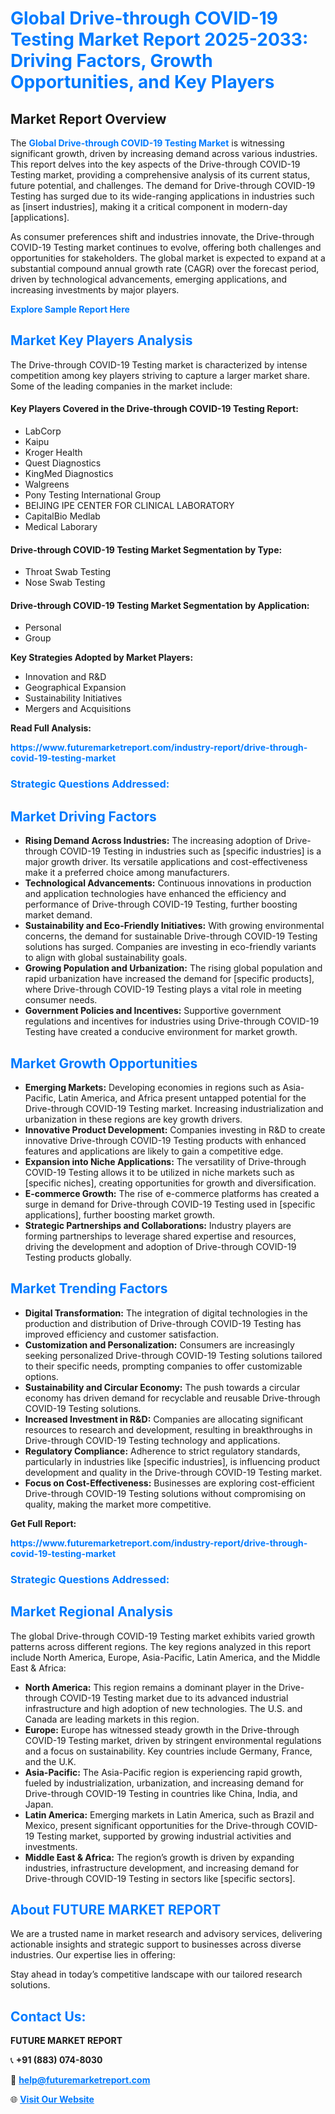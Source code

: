 <h1 style="color: #007BFF;">Global Drive-through COVID-19 Testing Market Report 2025-2033: Driving Factors, Growth Opportunities, and Key Players</h1>

<section id="overview">
<h2>Market Report Overview</h2>
<p>The <a href="https://www.futuremarketreport.com/industry-report/drive-through-covid-19-testing-market" style="color: #007BFF; text-decoration: none;"><strong>Global Drive-through COVID-19 Testing Market</strong></a> is witnessing significant growth, driven by increasing demand across various industries. This report delves into the key aspects of the Drive-through COVID-19 Testing market, providing a comprehensive analysis of its current status, future potential, and challenges. The demand for Drive-through COVID-19 Testing has surged due to its wide-ranging applications in industries such as [insert industries], making it a critical component in modern-day [applications].</p>
<p>As consumer preferences shift and industries innovate, the Drive-through COVID-19 Testing market continues to evolve, offering both challenges and opportunities for stakeholders. The global market is expected to expand at a substantial compound annual growth rate (CAGR) over the forecast period, driven by technological advancements, emerging applications, and increasing investments by major players.</p>
</section>

<section id="overview">
<p><a href="https://www.futuremarketreport.com/request-sample/reportId=78784" style="color: #007BFF; text-decoration: none;"><strong>Explore Sample Report Here</strong></a></p>
</section>

<section id="key-players">
<h2 style="color: #007BFF;">Market Key Players Analysis</h2>
<p>The Drive-through COVID-19 Testing market is characterized by intense competition among key players striving to capture a larger market share. Some of the leading companies in the market include:</p>
<h4>Key Players Covered in the Drive-through COVID-19 Testing Report:</h4>
<ul><li>LabCorp</li><li>Kaipu</li><li>Kroger Health</li><li>Quest Diagnostics</li><li>KingMed Diagnostics</li><li>Walgreens</li><li>Pony Testing International Group</li><li>BEIJING IPE CENTER FOR CLINICAL LABORATORY</li><li>CapitalBio Medlab</li><li>Medical Laborary</li></ul>
<h4>Drive-through COVID-19 Testing Market Segmentation by Type:</h4>
<ul><li>Throat Swab Testing</li><li>Nose Swab Testing</li></ul>

<h4>Drive-through COVID-19 Testing Market Segmentation by Application:</h4>
<ul><li>Personal</li><li>Group</li></ul>
<p><strong>Key Strategies Adopted by Market Players:</strong></p>
<ul>
<li>Innovation and R&D</li>
<li>Geographical Expansion</li>
<li>Sustainability Initiatives</li>
<li>Mergers and Acquisitions</li>
</ul>
</section>

<section>
<p><strong>Read Full Analysis: </strong></p><a href="https://www.futuremarketreport.com/industry-report/drive-through-covid-19-testing-market" style="color: #007BFF; text-decoration: none;"><strong>https://www.futuremarketreport.com/industry-report/drive-through-covid-19-testing-market</strong></a>
<h3 style="color: #007BFF;">Strategic Questions Addressed:</h3>
</section>

<section id="driving-factors">
<h2 style="color: #007BFF;">Market Driving Factors</h2>
<ul>
<li><strong>Rising Demand Across Industries:</strong> The increasing adoption of Drive-through COVID-19 Testing in industries such as [specific industries] is a major growth driver. Its versatile applications and cost-effectiveness make it a preferred choice among manufacturers.</li>
<li><strong>Technological Advancements:</strong> Continuous innovations in production and application technologies have enhanced the efficiency and performance of Drive-through COVID-19 Testing, further boosting market demand.</li>
<li><strong>Sustainability and Eco-Friendly Initiatives:</strong> With growing environmental concerns, the demand for sustainable Drive-through COVID-19 Testing solutions has surged. Companies are investing in eco-friendly variants to align with global sustainability goals.</li>
<li><strong>Growing Population and Urbanization:</strong> The rising global population and rapid urbanization have increased the demand for [specific products], where Drive-through COVID-19 Testing plays a vital role in meeting consumer needs.</li>
<li><strong>Government Policies and Incentives:</strong> Supportive government regulations and incentives for industries using Drive-through COVID-19 Testing have created a conducive environment for market growth.</li>
</ul>
</section>

<section id="growth-opportunities">
<h2 style="color: #007BFF;">Market Growth Opportunities</h2>
<ul>
<li><strong>Emerging Markets:</strong> Developing economies in regions such as Asia-Pacific, Latin America, and Africa present untapped potential for the Drive-through COVID-19 Testing market. Increasing industrialization and urbanization in these regions are key growth drivers.</li>
<li><strong>Innovative Product Development:</strong> Companies investing in R&D to create innovative Drive-through COVID-19 Testing products with enhanced features and applications are likely to gain a competitive edge.</li>
<li><strong>Expansion into Niche Applications:</strong> The versatility of Drive-through COVID-19 Testing allows it to be utilized in niche markets such as [specific niches], creating opportunities for growth and diversification.</li>
<li><strong>E-commerce Growth:</strong> The rise of e-commerce platforms has created a surge in demand for Drive-through COVID-19 Testing used in [specific applications], further boosting market growth.</li>
<li><strong>Strategic Partnerships and Collaborations:</strong> Industry players are forming partnerships to leverage shared expertise and resources, driving the development and adoption of Drive-through COVID-19 Testing products globally.</li>
</ul>
</section>

<section id="trending-factors">
<h2 style="color: #007BFF;">Market Trending Factors</h2>
<ul>
<li><strong>Digital Transformation:</strong> The integration of digital technologies in the production and distribution of Drive-through COVID-19 Testing has improved efficiency and customer satisfaction.</li>
<li><strong>Customization and Personalization:</strong> Consumers are increasingly seeking personalized Drive-through COVID-19 Testing solutions tailored to their specific needs, prompting companies to offer customizable options.</li>
<li><strong>Sustainability and Circular Economy:</strong> The push towards a circular economy has driven demand for recyclable and reusable Drive-through COVID-19 Testing solutions.</li>
<li><strong>Increased Investment in R&D:</strong> Companies are allocating significant resources to research and development, resulting in breakthroughs in Drive-through COVID-19 Testing technology and applications.</li>
<li><strong>Regulatory Compliance:</strong> Adherence to strict regulatory standards, particularly in industries like [specific industries], is influencing product development and quality in the Drive-through COVID-19 Testing market.</li>
<li><strong>Focus on Cost-Effectiveness:</strong> Businesses are exploring cost-efficient Drive-through COVID-19 Testing solutions without compromising on quality, making the market more competitive.</li>
</ul>
</section>

<section>
<p><strong>Get Full Report: </strong></p><a href="https://www.futuremarketreport.com/industry-report/drive-through-covid-19-testing-market" style="color: #007BFF; text-decoration: none;"><strong>https://www.futuremarketreport.com/industry-report/drive-through-covid-19-testing-market</strong></a>
<h3 style="color: #007BFF;">Strategic Questions Addressed:</h3>
</section>


<section id="regional-analysis">
<h2 style="color: #007BFF;">Market Regional Analysis</h2>
<p>The global Drive-through COVID-19 Testing market exhibits varied growth patterns across different regions. The key regions analyzed in this report include North America, Europe, Asia-Pacific, Latin America, and the Middle East & Africa:</p>
<ul>
<li><strong>North America:</strong> This region remains a dominant player in the Drive-through COVID-19 Testing market due to its advanced industrial infrastructure and high adoption of new technologies. The U.S. and Canada are leading markets in this region.</li>
<li><strong>Europe:</strong> Europe has witnessed steady growth in the Drive-through COVID-19 Testing market, driven by stringent environmental regulations and a focus on sustainability. Key countries include Germany, France, and the U.K.</li>
<li><strong>Asia-Pacific:</strong> The Asia-Pacific region is experiencing rapid growth, fueled by industrialization, urbanization, and increasing demand for Drive-through COVID-19 Testing in countries like China, India, and Japan.</li>
<li><strong>Latin America:</strong> Emerging markets in Latin America, such as Brazil and Mexico, present significant opportunities for the Drive-through COVID-19 Testing market, supported by growing industrial activities and investments.</li>
<li><strong>Middle East & Africa:</strong> The region’s growth is driven by expanding industries, infrastructure development, and increasing demand for Drive-through COVID-19 Testing in sectors like [specific sectors].</li>
</ul>
</section>

<footer>
<h2 style="color: #007BFF;">About FUTURE MARKET REPORT</h2>
<p>We are a trusted name in market research and advisory services, delivering actionable insights and strategic support to businesses across diverse industries. Our expertise lies in offering:</p>

<p>Stay ahead in today’s competitive landscape with our tailored research solutions.</p>

<h2 style="color: #007BFF;">Contact Us:</h2>
<p><strong>FUTURE MARKET REPORT</strong></p>
<p>📞 <strong>+91 (883) 074-8030</strong></p>
<p>📧 <strong><a href="mailto:help@futuremarketreport.com" style="color: #007BFF;">help@futuremarketreport.com</a></strong></p>
<p>🌐 <strong><a href="https://www.futuremarketreport.com/" style="color: #007BFF;">Visit Our Website</a></strong></p>
</footer>